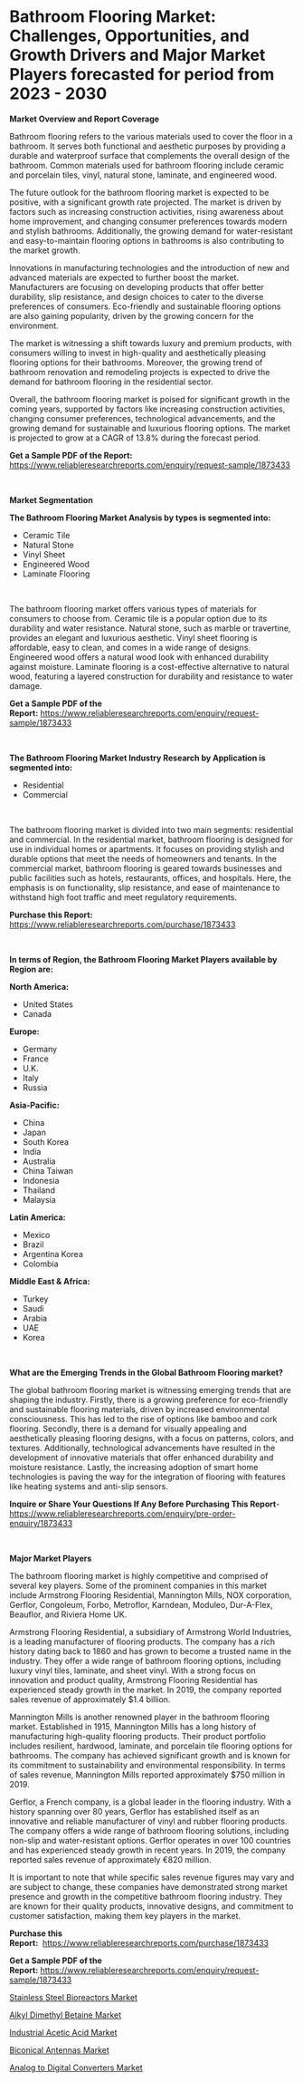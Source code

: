 <p><h1>Bathroom Flooring Market: Challenges, Opportunities, and Growth Drivers and Major Market Players forecasted for period from 2023 - 2030</h1></p><p><strong>Market Overview and Report Coverage</strong></p>
<p><p>Bathroom flooring refers to the various materials used to cover the floor in a bathroom. It serves both functional and aesthetic purposes by providing a durable and waterproof surface that complements the overall design of the bathroom. Common materials used for bathroom flooring include ceramic and porcelain tiles, vinyl, natural stone, laminate, and engineered wood.</p><p>The future outlook for the bathroom flooring market is expected to be positive, with a significant growth rate projected. The market is driven by factors such as increasing construction activities, rising awareness about home improvement, and changing consumer preferences towards modern and stylish bathrooms. Additionally, the growing demand for water-resistant and easy-to-maintain flooring options in bathrooms is also contributing to the market growth.</p><p>Innovations in manufacturing technologies and the introduction of new and advanced materials are expected to further boost the market. Manufacturers are focusing on developing products that offer better durability, slip resistance, and design choices to cater to the diverse preferences of consumers. Eco-friendly and sustainable flooring options are also gaining popularity, driven by the growing concern for the environment.</p><p>The market is witnessing a shift towards luxury and premium products, with consumers willing to invest in high-quality and aesthetically pleasing flooring options for their bathrooms. Moreover, the growing trend of bathroom renovation and remodeling projects is expected to drive the demand for bathroom flooring in the residential sector.</p><p>Overall, the bathroom flooring market is poised for significant growth in the coming years, supported by factors like increasing construction activities, changing consumer preferences, technological advancements, and the growing demand for sustainable and luxurious flooring options. The market is projected to grow at a CAGR of 13.8% during the forecast period.</p></p>
<p><strong>Get a Sample PDF of the Report:</strong> <a href="https://www.reliableresearchreports.com/enquiry/request-sample/1873433">https://www.reliableresearchreports.com/enquiry/request-sample/1873433</a></p>
<p>&nbsp;</p>
<p><strong>Market Segmentation</strong></p>
<p><strong>The Bathroom Flooring Market Analysis by types is segmented into:</strong></p>
<p><ul><li>Ceramic Tile</li><li>Natural Stone</li><li>Vinyl Sheet</li><li>Engineered Wood</li><li>Laminate Flooring</li></ul></p>
<p>&nbsp;</p>
<p><p>The bathroom flooring market offers various types of materials for consumers to choose from. Ceramic tile is a popular option due to its durability and water resistance. Natural stone, such as marble or travertine, provides an elegant and luxurious aesthetic. Vinyl sheet flooring is affordable, easy to clean, and comes in a wide range of designs. Engineered wood offers a natural wood look with enhanced durability against moisture. Laminate flooring is a cost-effective alternative to natural wood, featuring a layered construction for durability and resistance to water damage.</p></p>
<p><strong>Get a Sample PDF of the Report:</strong>&nbsp;<a href="https://www.reliableresearchreports.com/enquiry/request-sample/1873433">https://www.reliableresearchreports.com/enquiry/request-sample/1873433</a></p>
<p>&nbsp;</p>
<p><strong>The Bathroom Flooring Market Industry Research by Application is segmented into:</strong></p>
<p><ul><li>Residential</li><li>Commercial</li></ul></p>
<p>&nbsp;</p>
<p><p>The bathroom flooring market is divided into two main segments: residential and commercial. In the residential market, bathroom flooring is designed for use in individual homes or apartments. It focuses on providing stylish and durable options that meet the needs of homeowners and tenants. In the commercial market, bathroom flooring is geared towards businesses and public facilities such as hotels, restaurants, offices, and hospitals. Here, the emphasis is on functionality, slip resistance, and ease of maintenance to withstand high foot traffic and meet regulatory requirements.</p></p>
<p><strong>Purchase this Report:</strong>&nbsp; <a href="https://www.reliableresearchreports.com/purchase/1873433">https://www.reliableresearchreports.com/purchase/1873433</a></p>
<p>&nbsp;</p>
<p><strong>In terms of Region, the Bathroom Flooring Market Players available by Region are:</strong></p>
<p>
    <p> <strong> North America: </strong>
        <ul>
            <li>United States</li>
            <li>Canada</li>
        </ul>
        </p> 
    <p> <strong> Europe: </strong>
        <ul>
            <li>Germany</li>
            <li>France</li>
            <li>U.K.</li>
            <li>Italy</li>
            <li>Russia</li>
        </ul>
        </p> 
    <p> <strong> Asia-Pacific: </strong>
        <ul>
            <li>China</li>
            <li>Japan</li>
            <li>South Korea</li>
            <li>India</li>
            <li>Australia</li>
            <li>China Taiwan</li>
            <li>Indonesia</li>
            <li>Thailand</li>
            <li>Malaysia</li>
        </ul>
        </p> 
    <p> <strong> Latin America: </strong>
        <ul>
            <li>Mexico</li>
            <li>Brazil</li>
            <li>Argentina Korea</li>
            <li>Colombia</li>
        </ul>
        </p> 
    <p> <strong> Middle East & Africa: </strong>
        <ul>
            <li>Turkey</li>
            <li>Saudi</li>
            <li>Arabia</li>
            <li>UAE</li>
            <li>Korea</li>
        </ul>
    </p>
    </p>
<p>&nbsp;</p>
<p><strong>What are the Emerging Trends in the Global Bathroom Flooring market?</strong></p>
<p><p>The global bathroom flooring market is witnessing emerging trends that are shaping the industry. Firstly, there is a growing preference for eco-friendly and sustainable flooring materials, driven by increased environmental consciousness. This has led to the rise of options like bamboo and cork flooring. Secondly, there is a demand for visually appealing and aesthetically pleasing flooring designs, with a focus on patterns, colors, and textures. Additionally, technological advancements have resulted in the development of innovative materials that offer enhanced durability and moisture resistance. Lastly, the increasing adoption of smart home technologies is paving the way for the integration of flooring with features like heating systems and anti-slip sensors.</p></p>
<p><strong>Inquire or Share Your Questions If Any Before Purchasing This Report</strong>- <a href="https://www.reliableresearchreports.com/enquiry/pre-order-enquiry/1873433">https://www.reliableresearchreports.com/enquiry/pre-order-enquiry/1873433</a></p>
<p>&nbsp;</p>
<p><strong>Major Market Players</strong></p>
<p><p>The bathroom flooring market is highly competitive and comprised of several key players. Some of the prominent companies in this market include Armstrong Flooring Residential, Mannington Mills, NOX corporation, Gerflor, Congoleum, Forbo, Metroflor, Karndean, Moduleo, Dur-A-Flex, Beauflor, and Riviera Home UK.</p><p>Armstrong Flooring Residential, a subsidiary of Armstrong World Industries, is a leading manufacturer of flooring products. The company has a rich history dating back to 1860 and has grown to become a trusted name in the industry. They offer a wide range of bathroom flooring options, including luxury vinyl tiles, laminate, and sheet vinyl. With a strong focus on innovation and product quality, Armstrong Flooring Residential has experienced steady growth in the market. In 2019, the company reported sales revenue of approximately $1.4 billion.</p><p>Mannington Mills is another renowned player in the bathroom flooring market. Established in 1915, Mannington Mills has a long history of manufacturing high-quality flooring products. Their product portfolio includes resilient, hardwood, laminate, and porcelain tile flooring options for bathrooms. The company has achieved significant growth and is known for its commitment to sustainability and environmental responsibility. In terms of sales revenue, Mannington Mills reported approximately $750 million in 2019.</p><p>Gerflor, a French company, is a global leader in the flooring industry. With a history spanning over 80 years, Gerflor has established itself as an innovative and reliable manufacturer of vinyl and rubber flooring products. The company offers a wide range of bathroom flooring solutions, including non-slip and water-resistant options. Gerflor operates in over 100 countries and has experienced steady growth in recent years. In 2019, the company reported sales revenue of approximately €820 million.</p><p>It is important to note that while specific sales revenue figures may vary and are subject to change, these companies have demonstrated strong market presence and growth in the competitive bathroom flooring industry. They are known for their quality products, innovative designs, and commitment to customer satisfaction, making them key players in the market.</p></p>
<p><strong>Purchase this Report:</strong>&nbsp;&nbsp;<a href="https://www.reliableresearchreports.com/purchase/1873433">https://www.reliableresearchreports.com/purchase/1873433</a></p>
<p></p>
<p><strong>Get a Sample PDF of the Report:</strong>&nbsp;<a href="https://www.reliableresearchreports.com/enquiry/request-sample/1873433">https://www.reliableresearchreports.com/enquiry/request-sample/1873433</a></p>
<p><p><a href="https://medium.com/@sylvanfahey/stainless-steel-bioreactors-market-the-key-to-successful-business-strategy-forecast-till-2030-98ea4afc311f">Stainless Steel Bioreactors Market</a></p><p><a href="https://github.com/aashishrp02/Market-Research-Report-List-1/blob/main/alkyl-dimethyl-betaine-market.md">Alkyl Dimethyl Betaine Market</a></p><p><a href="https://github.com/aasishrp01/Market-Research-Report-List-1/blob/main/industrial-acetic-acid-market.md">Industrial Acetic Acid Market</a></p><p><a href="https://medium.com/@jackyhammes/analyzing-biconical-antennas-market-global-industry-perspective-and-forecast-2023-to-2030-be4d3b52edd2">Biconical Antennas Market</a></p><p><a href="https://medium.com/@nayanmongiarp23/analog-to-digital-converters-market-analysis-its-cagr-market-segmentation-and-global-industry-46277f90884c">Analog to Digital Converters Market</a></p></p>